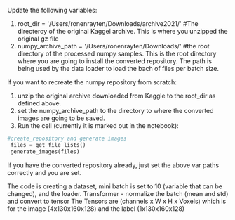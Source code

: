 Update the following variables:
1. root_dir = '/Users/ronenrayten/Downloads/archive2021/' #The directeroy of the original Kaggel archive. This is where you unzipped the original gz file
2. numpy_archive_path = '/Users/ronenrayten/Downloads/' #the root directory of the processed numpy samples. This is the root directory where you are going to install the converted repository. The path is being used by the data loader to load the bach of files per batch size.

If you want to recreate the numpy repository from scratch:
1. unzip the original archive downloaded from Kaggle to the root_dir as defined above.
2. set the numpy_archive_path to the directory to where the converted images are going to be saved.
3. Run the cell (currently it is marked out in the notebook):
```python
#create_repository and generate images
 files = get_file_lists()
 generate_images(files)

```
If you have the converted repository already, just set the above var paths correctly and you are set.

The code is creating a dataset, mini batch is set to 10 (variable that can be changed), and the loader.
Transformer - normalize the batch (mean and std) and convert to tensor
The Tensors are (channels x W x H x Voxels) which is for the image (4x130x160x128) and the label (1x130x160x128)
